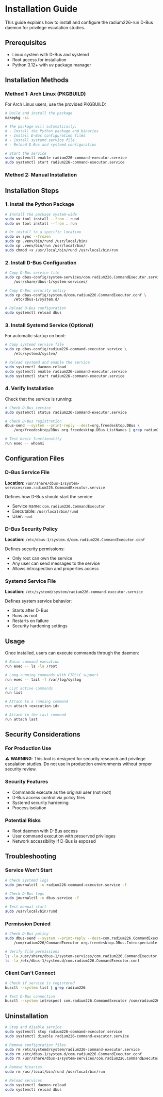 # Installation Guide

This guide explains how to install and configure the radium226-run D-Bus daemon for privilege escalation studies.

## Prerequisites

- Linux system with D-Bus and systemd
- Root access for installation
- Python 3.12+ with uv package manager

## Installation Methods

### Method 1: Arch Linux (PKGBUILD)

For Arch Linux users, use the provided PKGBUILD:

```bash
# Build and install the package
makepkg -si

# The package will automatically:
# - Install the Python package and binaries
# - Install D-Bus configuration files
# - Install systemd service file
# - Reload D-Bus and systemd configuration

# Start the service
sudo systemctl enable radium226-command-executor.service
sudo systemctl start radium226-command-executor.service
```

### Method 2: Manual Installation

## Installation Steps

### 1. Install the Python Package

```bash
# Install the package system-wide
sudo uv tool install --from . rund
sudo uv tool install --from . run

# Or install to a specific location
sudo uv sync --frozen
sudo cp .venv/bin/rund /usr/local/bin/
sudo cp .venv/bin/run /usr/local/bin/
sudo chmod +x /usr/local/bin/rund /usr/local/bin/run
```

### 2. Install D-Bus Configuration

```bash
# Copy D-Bus service file
sudo cp dbus-config/system-services/com.radium226.CommandExecutor.service \
    /usr/share/dbus-1/system-services/

# Copy D-Bus security policy
sudo cp dbus-config/system.d/com.radium226.CommandExecutor.conf \
    /etc/dbus-1/system.d/

# Reload D-Bus configuration
sudo systemctl reload dbus
```

### 3. Install Systemd Service (Optional)

For automatic startup on boot:

```bash
# Copy systemd service file
sudo cp dbus-config/radium226-command-executor.service \
    /etc/systemd/system/

# Reload systemd and enable the service
sudo systemctl daemon-reload
sudo systemctl enable radium226-command-executor.service
sudo systemctl start radium226-command-executor.service
```

### 4. Verify Installation

Check that the service is running:

```bash
# Check D-Bus service
sudo systemctl status radium226-command-executor.service

# Check D-Bus registration
dbus-send --system --print-reply --dest=org.freedesktop.DBus \
    /org/freedesktop/DBus org.freedesktop.DBus.ListNames | grep radium226

# Test basic functionality
run exec -- whoami
```

## Configuration Files

### D-Bus Service File
**Location**: `/usr/share/dbus-1/system-services/com.radium226.CommandExecutor.service`

Defines how D-Bus should start the service:
- Service name: `com.radium226.CommandExecutor`
- Executable: `/usr/local/bin/rund`
- User: `root`

### D-Bus Security Policy
**Location**: `/etc/dbus-1/system.d/com.radium226.CommandExecutor.conf`

Defines security permissions:
- Only root can own the service
- Any user can send messages to the service
- Allows introspection and properties access

### Systemd Service File
**Location**: `/etc/systemd/system/radium226-command-executor.service`

Defines system service behavior:
- Starts after D-Bus
- Runs as root
- Restarts on failure
- Security hardening settings

## Usage

Once installed, users can execute commands through the daemon:

```bash
# Basic command execution
run exec -- ls -la /root

# Long-running commands with CTRL+C support
run exec -- tail -f /var/log/syslog

# List active commands
run list

# Attach to a running command
run attach <execution-id>

# Attach to the last command
run attach last
```

## Security Considerations

### For Production Use
⚠️ **WARNING**: This tool is designed for security research and privilege escalation studies. Do not use in production environments without proper security review.

### Security Features
- Commands execute as the original user (not root)
- D-Bus access control via policy files
- Systemd security hardening
- Process isolation

### Potential Risks
- Root daemon with D-Bus access
- User command execution with preserved privileges
- Network accessibility if D-Bus is exposed

## Troubleshooting

### Service Won't Start
```bash
# Check systemd logs
sudo journalctl -u radium226-command-executor.service -f

# Check D-Bus logs
sudo journalctl -u dbus.service -f

# Test manual start
sudo /usr/local/bin/rund
```

### Permission Denied
```bash
# Check D-Bus policy
sudo dbus-send --system --print-reply --dest=com.radium226.CommandExecutor \
    /com/radium226/CommandExecutor org.freedesktop.DBus.Introspectable.Introspect

# Verify file permissions
ls -la /usr/share/dbus-1/system-services/com.radium226.CommandExecutor.service
ls -la /etc/dbus-1/system.d/com.radium226.CommandExecutor.conf
```

### Client Can't Connect
```bash
# Check if service is registered
busctl --system list | grep radium226

# Test D-Bus connection
busctl --system introspect com.radium226.CommandExecutor /com/radium226/CommandExecutor
```

## Uninstallation

```bash
# Stop and disable service
sudo systemctl stop radium226-command-executor.service
sudo systemctl disable radium226-command-executor.service

# Remove configuration files
sudo rm /etc/systemd/system/radium226-command-executor.service
sudo rm /etc/dbus-1/system.d/com.radium226.CommandExecutor.conf
sudo rm /usr/share/dbus-1/system-services/com.radium226.CommandExecutor.service

# Remove binaries
sudo rm /usr/local/bin/rund /usr/local/bin/run

# Reload services
sudo systemctl daemon-reload
sudo systemctl reload dbus
```